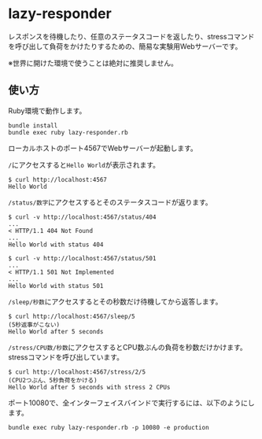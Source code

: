 # lazy-responder

レスポンスを待機したり、任意のステータスコードを返したり、stressコマンドを呼び出して負荷をかけたりするための、簡易な実験用Webサーバーです。

※世界に開けた環境で使うことは絶対に推奨しません。

## 使い方

Ruby環境で動作します。

```
bundle install
bundle exec ruby lazy-responder.rb
```

ローカルホストのポート4567でWebサーバーが起動します。

`/`にアクセスすると`Hello World`が表示されます。

```
$ curl http://localhost:4567
Hello World
```

`/status/数字`にアクセスするとそのステータスコードが返ります。

```
$ curl -v http://localhost:4567/status/404
...
< HTTP/1.1 404 Not Found
...
Hello World with status 404

$ curl -v http://localhost:4567/status/501
...
< HTTP/1.1 501 Not Implemented
...
Hello World with status 501
```

`/sleep/秒数`にアクセスするとその秒数だけ待機してから返答します。

```
$ curl http://localhost:4567/sleep/5
(5秒返事がこない)
Hello World after 5 seconds
```

`/stress/CPU数/秒数`にアクセスするとCPU数ぶんの負荷を秒数だけかけます。stressコマンドを呼び出しています。

```
$ curl http://localhost:4567/stress/2/5
(CPU2つぶん、5秒負荷をかける)
Hello World after 5 seconds with stress 2 CPUs
```

ポート10080で、全インターフェイスバインドで実行するには、以下のようにします。

```
bundle exec ruby lazy-responder.rb -p 10080 -e production
```
